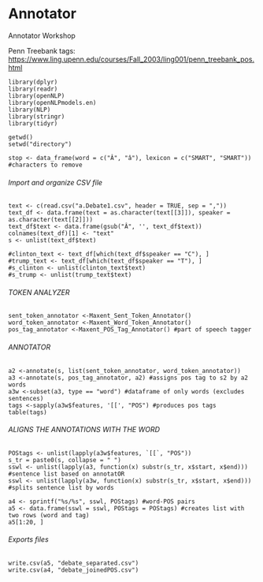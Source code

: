 # Annotator
Annotator Workshop

Penn Treebank tags: https://www.ling.upenn.edu/courses/Fall_2003/ling001/penn_treebank_pos.html
```
library(dplyr)
library(readr)
library(openNLP)
library(openNLPmodels.en)
library(NLP)
library(stringr)
library(tidyr)

getwd()
setwd("directory")

stop <- data_frame(word = c("Â", "â"), lexicon = c("SMART", "SMART")) #characters to remove
```
###### Import and organize CSV file
```
text <- c(read.csv("a.Debate1.csv", header = TRUE, sep = ","))
text_df <- data.frame(text = as.character(text[[3]]), speaker = as.character(text[[2]]))
text_df$text <- data.frame(gsub("Â", '', text_df$text))
colnames(text_df)[1] <- "text"
s <- unlist(text_df$text)

#clinton_text <- text_df[which(text_df$speaker == "C"), ]
#trump_text <- text_df[which(text_df$speaker == "T"), ]
#s_clinton <- unlist(clinton_text$text)
#s_trump <- unlist(trump_text$text)
```

###### TOKEN ANALYZER
```
sent_token_annotator <-Maxent_Sent_Token_Annotator()
word_token_annotator <-Maxent_Word_Token_Annotator()
pos_tag_annotator <-Maxent_POS_Tag_Annotator() #part of speech tagger
```
###### ANNOTATOR
```
a2 <-annotate(s, list(sent_token_annotator, word_token_annotator)) 
a3 <-annotate(s, pos_tag_annotator, a2) #assigns pos tag to s2 by a2 words
a3w <-subset(a3, type == "word") #dataframe of only words (excludes sentences)
tags <-sapply(a3w$features, '[[', "POS") #produces pos tags
table(tags)
```
###### ALIGNS THE ANNOTATIONS WITH THE WORD
```
POStags <- unlist(lapply(a3w$features, `[[`, "POS"))
s_tr = paste0(s, collapse = " ")
sswl <- unlist(lapply(a3, function(x) substr(s_tr, x$start, x$end))) #sentence list based on annotatOR
sswl <- unlist(lapply(a3w, function(x) substr(s_tr, x$start, x$end))) #splits sentence list by words

a4 <- sprintf("%s/%s", sswl, POStags) #word-POS pairs
a5 <- data.frame(sswl = sswl, POStags = POStags) #creates list with two rows (word and tag)
a5[1:20, ]
```

###### Exports files
```
write.csv(a5, "debate_separated.csv")
write.csv(a4, "debate_joinedPOS.csv")
```
